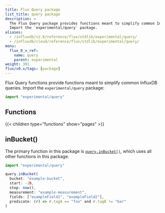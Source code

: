 ```yaml
---
title: Flux Query package
list_title: query package
description: >
  The Flux Query package provides functions meant to simplify common InfluxDB queries.
  Import the `experimental/query` package.
aliases:
  - /influxdb/v2.0/reference/flux/stdlib/experimental/query/
  - /influxdb/cloud/reference/flux/stdlib/experimental/query/
menu:
  flux_0_x_ref:
    name: query
    parent: experimental
weight: 301
flux/v0.x/tags: [package]
---
```


Flux Query functions provide functions meant to simplify common InfluxDB queries.
Import the `experimental/query` package:

```js
import "experimental/query"
```

## Functions
{{< children type="functions" show="pages" >}}

## inBucket()
The primary function in this package is [`query.inBucket()`](/flux/v0.x/stdlib/experimental/query/inbucket/),
which uses all other functions in this package.

```js
import "experimental/query"

query.inBucket(
  bucket: "example-bucket",
  start: -1h,
  stop: now(),
  measurement: "example-measurement",
  fields: ["exampleField1", "exampleField2"],
  predicate: (r) => r.tagA == "foo" and r.tagB != "bar"
)
```
